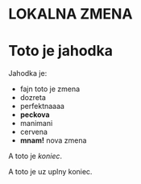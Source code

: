# LOKALNA ZMENA

# Toto je jahodka

Jahodka je:

* fajn       toto je zmena
* dozreta
* perfektnaaaa
* **peckova**
* manimani
* cervena
* **mnam!** nova zmena

A toto je *koniec*.

A toto je uz uplny koniec.
